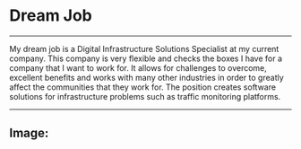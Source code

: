 # Dream Job
--- 
My dream job is a Digital Infrastructure Solutions Specialist at my current company. This company is very flexible and checks the boxes I have for a company that I want to work for. It allows for challenges to overcome, excellent benefits and works with many other industries in order to greatly affect the communities that they work for. The position creates software solutions for infrastructure problems such as traffic monitoring platforms.

---
## Image:
